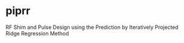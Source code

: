 # piprr
RF Shim and Pulse Design using the Prediction by Iteratively Projected Ridge Regression Method
